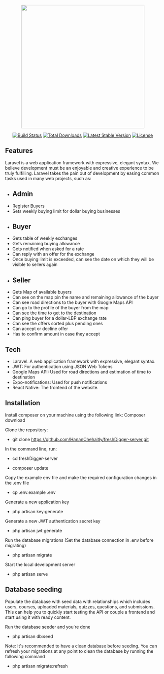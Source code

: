 <p align="center"><a href="https://laravel.com" target="_blank"><img src="https://raw.githubusercontent.com/laravel/art/master/logo-lockup/5%20SVG/2%20CMYK/1%20Full%20Color/laravel-logolockup-cmyk-red.svg" width="400"></a></p>

<p align="center">
<a href="https://travis-ci.org/laravel/framework"><img src="https://travis-ci.org/laravel/framework.svg" alt="Build Status"></a>
<a href="https://packagist.org/packages/laravel/framework"><img src="https://img.shields.io/packagist/dt/laravel/framework" alt="Total Downloads"></a>
<a href="https://packagist.org/packages/laravel/framework"><img src="https://img.shields.io/packagist/v/laravel/framework" alt="Latest Stable Version"></a>
<a href="https://packagist.org/packages/laravel/framework"><img src="https://img.shields.io/packagist/l/laravel/framework" alt="License"></a>
</p>

## Features

Laravel is a web application framework with expressive, elegant syntax. We believe development must be an enjoyable and creative experience to be truly fulfilling. Laravel takes the pain out of development by easing common tasks used in many web projects, such as:

- ## Admin
- Register Buyers 
- Sets weekly buying limit for dollar buying businesses
- ## Buyer
- Gets table of weekly exchanges
- Gets remaining buying allowance
- Gets notified when asked for a rate
- Can reply with an offer for the exchange
- Once buying limit is exceeded, can see the date on which they will be visible to sellers again
- ## Seller
- Gets Map of available buyers 
- Can see on the map pin the name and remaining allowance of the buyer
- Can see road directions to the buyer with Google Maps API
- Can go to the profile of the buyer from the map
- Can see the time to get to the destination
- Can ping buyer for a dollar-LBP exchange rate
- Can see the offers sorted plus pending ones
- Can accept or decline offer
- Has to confirm amount in case they accept

## Tech

- Laravel: A web application framework with expressive, elegant syntax.
- JWT: For authentication using JSON Web Tokens
- Google Maps API: Used for road directions and estimation of time to destination
- Expo-notifications: Used for push notifications
- React Native: The frontend of the website.

## Installation
Install composer on your machine using the following link:
Composer download

Clone the repository:

- git clone https://github.com/HananChehaitly/freshDigger-server.git

In the command line, run:

- cd freshDigger-server

- composer update

Copy the example env file and make the required configuration changes in the .env file

- cp .env.example .env

Generate a new application key

- php artisan key:generate

Generate a new JWT authentication secret key

- php artisan jwt:generate

Run the database migrations (Set the database connection in .env before migrating)

- php artisan migrate

Start the local development server

- php artisan serve

## Database seeding

Populate the database with seed data with relationships which includes users, courses, uploaded materials, quizzes, questions, and submissions. This can help you to quickly start testing the API or couple a frontend and start using it with ready content.

Run the database seeder and you're done

- php artisan db:seed

Note: It's recommended to have a clean database before seeding. You can refresh your migrations at any point to clean the database by running the following command

- php artisan migrate:refresh
